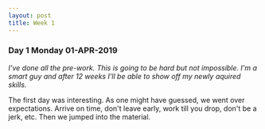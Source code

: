 ```yaml
---
layout: post
title: Week 1
---
```


### Day 1 Monday 01-APR-2019
*I've done all the pre-work. This is going to be hard but not impossible. I'm a smart guy and after 12 weeks I'll be able to show off my newly aquired skills.*

The first day was interesting. As one might have guessed, we went over expectations. Arrive on time, don't leave early, work till you drop, don't be a jerk, etc. Then we jumped into the material.